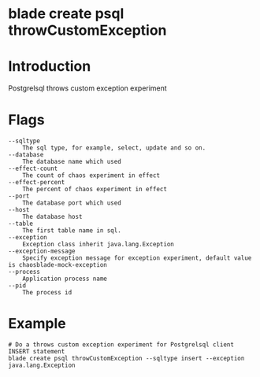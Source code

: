 # blade create psql throwCustomException

# **Introduction**
Postgrelsql throws custom exception experiment
# **Flags**

```
--sqltype
	The sql type, for example, select, update and so on.
--database
	The database name which used
--effect-count
	The count of chaos experiment in effect
--effect-percent
	The percent of chaos experiment in effect
--port
	The database port which used
--host
	The database host
--table
	The first table name in sql.
--exception
	Exception class inherit java.lang.Exception
--exception-message
	Specify exception message for exception experiment, default value is chaosblade-mock-exception
--process
	Application process name
--pid
	The process id

```

# **Example**

````
# Do a throws custom exception experiment for Postgrelsql client INSERT statement
blade create psql throwCustomException --sqltype insert --exception java.lang.Exception
````


